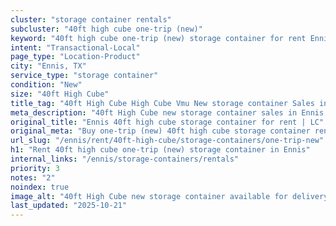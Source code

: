 ```yaml
---
cluster: "storage container rentals"
subcluster: "40ft high cube one-trip (new)"
keyword: "40ft high cube one-trip (new) storage container for rent Ennis, TX"
intent: "Transactional-Local"
page_type: "Location-Product"
city: "Ennis, TX"
service_type: "storage container"
condition: "New"
size: "40ft High Cube"
title_tag: "40ft High Cube High Cube Vmu New storage container Sales in Ennis | LC Container"
meta_description: "40ft High Cube new storage container sales in Ennis. High cube containers with extra height. Fast delivery, competitive pricing. Serving storage containers area. Quote ID: D6T. Call (214) 524-4168 for your free quote today."
original_title: "Ennis 40ft high cube storage container for rent | LC"
original_meta: "Buy one-trip (new) 40ft high cube storage container rent with local delivery in Ennis, TX. LC Container — local Since 2003. Request a fast quote today."
url_slug: "/ennis/rent/40ft-high-cube/storage-containers/one-trip-new"
h1: "Rent 40ft high cube one-trip (new) storage container in Ennis"
internal_links: "/ennis/storage-containers/rentals"
priority: 3
notes: "2"
noindex: true
image_alt: "40ft High Cube new storage container available for delivery in Ennis"
last_updated: "2025-10-21"
---
```


<!-- TODO: Add unique city/inventory copy, images, and internal links here. -->
